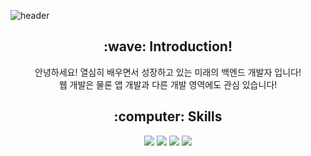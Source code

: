 ![header](https://capsule-render.vercel.app/api?type=waving&color=auto&height=300&section=header&text=Woohyun%20Park&fontAlignY=40&fontSize=90&desc=Hello!%20Nice%20to%20meet%20you!&descAlignY=65)
<div align=center>
  <h2>:wave: Introduction! </h2>
  <p> 안녕하세요! 열심히 배우면서 성장하고 있는 미래의 백엔드 개발자 입니다!
    <br> 웹 개발은 물론 앱 개발과 다른 개발 영역에도 관심 있습니다! </p>
  
  <h2>:computer: Skills </h2>
   <img src="https://img.shields.io/badge/SpringBoot-6DB33F?style=flat&logo=springboot&logoColor=white"/>
   <img src="https://img.shields.io/badge/MySQL-4479A1?style=flat&logo=mysql&logoColor=black"/>
   <img src="https://img.shields.io/badge/C-A8B9CC?style=flat&logo=c&logoColor=white"/>
   <img src="https://img.shields.io/badge/JAVA-B200ED?style=flat&logoColor=black"/>
  
</div>
